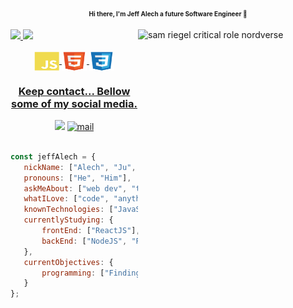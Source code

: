<h1 style="font-size: 10px;" align="center">
Hi there, I'm Jeff Alech a future Software Engineer 👋
<br><br>
 </h1>
 <img align="right" width="300" height="300" alt="sam riegel critical role nordverse" src="https://media3.giphy.com/media/CuuSHzuc0O166MRfjt/giphy.gif?cid=ecf05e47tpx80hp1gaqladvu6xrr8t10bmiftz6s0ukyikd1&rid=giphy.gif&ct=g">

 <div>
   <a href="https://github.com/jeff-alech">
   <img height="180em" src="https://github-readme-stats.vercel.app/api?username=jeff-alech&show_icons=true&theme=city_lights&include_all_commits=true&count_private=true"/>
   <img height="180em" src="https://github-readme-stats.vercel.app/api/top-langs/?username=jeff-alech&layout=compact&langs_count=6&theme=city_lights"/>

</div>
<div style="display: inline_block" align = "center" ><br>
  <img align="center" alt="Js" height="30" width="40" src="https://raw.githubusercontent.com/devicons/devicon/master/icons/javascript/javascript-plain.svg">
  <img align="center" alt="HTML" height="30" width="40" src="https://raw.githubusercontent.com/devicons/devicon/master/icons/html5/html5-original.svg">
  <img align="center" alt="CSS" height="30" width="40" src="https://raw.githubusercontent.com/devicons/devicon/master/icons/css3/css3-original.svg">
 <br>
 
  ### Keep contact... Bellow some of my social media.
</div>
 
 
 
<div align = "center" > 
  <a href="https://instagram.com/jeff_alech" target="_blank"><img src="https://img.shields.io/badge/-Instagram-%23E4405F?style=for-the-badge&logo=instagram&logoColor=white" target="_blank"></a>
 <a href="mailto:jeff-py@hotmail.com" target="_blank"><img alt="mail" src="https://img.shields.io/badge/Outlook-0078D4?style=for-the-badge&logo=microsoft-outlook&logoColor=white" /></a>
 <!-- <a href="#" target="_blank"><img src="https://img.shields.io/badge/Discord-7289DA?style=for-the-badge&logo=discord&logoColor=white" target="_blank"></a> 
  <a href="#" target="_blank"><img src="https://img.shields.io/badge/-LinkedIn-%230077B5?style=for-the-badge&logo=linkedin&logoColor=white" target="_blank"></a> -->
 

</div>
 <br>
 
 ```javascript
const jeffAlech = {
    nickName: ["Alech", "Ju", "Jeff", "Jeffs"],
    pronouns: ["He", "Him"],
    askMeAbout: ["web dev", "tech", "series", "food", "movies", "culture", "Avril Lavigne"],
    whatILove: ["code", "anything marvel", "pasta", "bread", "tattoos", "traveling"],
    knownTechnologies: ["JavaScript", "CSS", "HTML", "..."],
    currentlyStudying: {
        frontEnd: ["ReactJS"],
        backEnd: ["NodeJS", "PostgreSQL"]
    },
    currentObjectives: {
        programming: ["Finding my first opportunity as a FullStack Software Developer"]
    }
};
```
